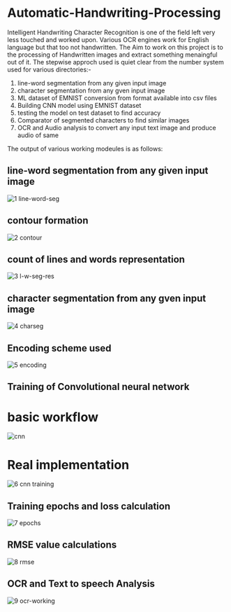 # Automatic-Handwriting-Processing
Intelligent Handwriting Character Recognition is one of the field left very less touched and worked upon. Various OCR engines work for English language but that too not handwritten. The Aim to work on this project is to the processing of Handwritten images and extract something menaingful out of it. The stepwise approch used is quiet clear from the number system  used for various directories:-

1. line-word segmentation from any given input image 
2. character segmentation from any gven input image
3. ML dataset of EMNIST conversion from format available into csv files
4. Building CNN model using EMNIST dataset
5. testing the model on test dataset to find accuracy
6. Comparator of segmented characters to find similar images
7. OCR and Audio analysis to convert any input text image and produce audio of same

The output of various working modeules is as follows:
## line-word segmentation from any given input image 
![1 line-word-seg](https://user-images.githubusercontent.com/32717195/43880195-08ea23bc-9bc5-11e8-881e-9cd5053f262f.JPG)

## contour formation
![2 contour](https://user-images.githubusercontent.com/32717195/43880196-0a44ceba-9bc5-11e8-88c1-92863db10482.JPG)

## count of lines and words representation
![3 l-w-seg-res](https://user-images.githubusercontent.com/32717195/43880198-0baccd70-9bc5-11e8-9290-6097b4ea3680.JPG)

## character segmentation from any gven input image
![4 charseg](https://user-images.githubusercontent.com/32717195/43880200-0d027530-9bc5-11e8-969d-6e6a87088702.JPG)

## Encoding scheme used
![5 encoding](https://user-images.githubusercontent.com/32717195/43880204-10bf4536-9bc5-11e8-8333-23d7ba2c1047.JPG)

## Training of Convolutional neural network
# basic workflow
![cnn](https://user-images.githubusercontent.com/32717195/43880221-1ff1d2bc-9bc5-11e8-8b17-f56ef0f8f8f5.jpg)
# Real implementation
![6 cnn training](https://user-images.githubusercontent.com/32717195/43880206-12446012-9bc5-11e8-8893-327a23128dc9.JPG)

## Training epochs and loss calculation
![7 epochs](https://user-images.githubusercontent.com/32717195/43880209-151cd92c-9bc5-11e8-8f98-bfa2ee678ac5.JPG)

## RMSE value calculations
![8 rmse](https://user-images.githubusercontent.com/32717195/43880212-181f3a0c-9bc5-11e8-9bfc-041723c8aff9.jpg)

## OCR and Text to speech Analysis
![9 ocr-working](https://user-images.githubusercontent.com/32717195/43880218-1cd6b318-9bc5-11e8-8e1a-a3f7f1c5c5e0.JPG)
